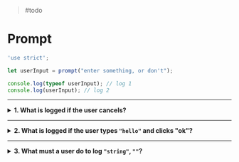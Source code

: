 > #todo

# Prompt

```js
'use strict';

let userInput = prompt("enter something, or don't");

console.log(typeof userInput); // log 1
console.log(userInput); // log 2
```

---

<details>
<summary><strong>1. What is logged if the user cancels?</strong></summary>
<br>

<details>
<summary><em>A. <code>"string"</code>, <code>"cancel"</code></em></summary>
<br>

✖ Nope.

A string is only returned by `prompt` when the user clicks "ok".

"cancel" may be written on the button, but that is now what the user is
inputting.

</details>

<details>
<summary><em>B. <code>"string"</code>, <code>""</code></em></summary>
<br>

✖ Nope.

A string is only returned by `prompt` when the user clicks "ok".

Even if the text field is empty, canceling does not submit a string. To submit
an empty string the user must click "ok" with an empty input field.

</details>
<details>
<summary><em>C. <code>"undefined"</code>, <code>undefined</code></em></summary>
<br>

✖ Nope.

`prompt` will never return `undefined`, only a string or `null`.

`alert` does return `undefined`.

</details>
<details>
<summary><em>D. <code>"object"</code>, <code>null</code></em></summary>
<br>

✔ Correct!

Canceling a `prompt` returns `null`, and the type of is `"object"`.

</details>
<details>
<summary><em>E. <code>"null"</code>, <code>null</code></em></summary>
<br>

✖ Nope.

but close! Canceling a `prompt` _does_ return `null`, but the type of `null` _is
not_ `"null"`. It is `"object"`.

</details>

</details>

---

<details>
<summary><strong>2. What is logged if the user types <code>"hello"</code> and clicks "ok"?</strong></summary>
<br>

<details>
<summary><em>A. <code>"string"</code>, <code>"ok"</code></em></summary>
<br>

✖ Nope.

The type will be `"string"`, but the value will be `"hello"`

"ok" is the name of the button, but `prompt` returns the value typed in the
input field.

</details>
<details>
<summary><em>B. <code>"string"</code>, <code>"hello"</code></em></summary>
<br>

✔ Correct!

The return type for `prompt` is always `"string"` when the user clicks "ok".

Because they had typed `"hello"` in the field, that will be the return value.

</details>
<details>
<summary><em>C. <code>"undefined"</code>, <code>undefined</code></em></summary>
<br>

✖ Nope.

`prompt` will never return `undefined`, only a string or `null`.

`alert` does return `undefined`.

</details>
<details>
<summary><em>D. <code>"object"</code>, <code>null</code></em></summary>
<br>

✖ Nope.

Canceling a `prompt` returns `null`, and the type of is `"object"`.

But the user clicked "ok" so this is not the right answer.

</details>
<details>
<summary><em>E. <code>"null"</code>, <code>null</code></em></summary>
<br>

✖ Nope.

The user clicked "ok" not "cancel". So the return value will be a string.

And even if the user did cancel, this would be wrong. Canceling a `prompt`
_does_ return `null`, but the type of `null` _is not_ `"null"`. It is
`"object"`.

</details>

</details>

---

<details>
<summary><strong>3. What must a user do to log <code>"string"</code>, <code>""</code>?</strong></summary>
<br>

<details>
<summary><em>A. type <code>"string"</code> and click "cancel"</em></summary>
<br>

✖ Nope.

Canceling will always return `null`, no matter what text the user typed in the
input.

</details>
<details>
<summary><em>B. type nothing and click "cancel"</em></summary>
<br>

✖ Nope.

Canceling will always log `null`, no matter what text the user typed in the
input.

</details>
<details>
<summary><em>C. type nothing and click "ok"</em></summary>
<br>

✔ Correct!

Typing nothing and clicking "ok" will return an _empty string_, a value with the
type `"string"` but no characters inside of it.

</details>
<details>
<summary><em>D. type <code>"string"</code> and click "ok"</em></summary>
<br>

✖ Nope.

Typing `"string"` and clicking ok will log `"string"` twice! Once because the
input has the type "string", and a second type because the input _is_
`"string"`!

This may seem strange at first, but with practice it will make sense.

</details>

</details>
